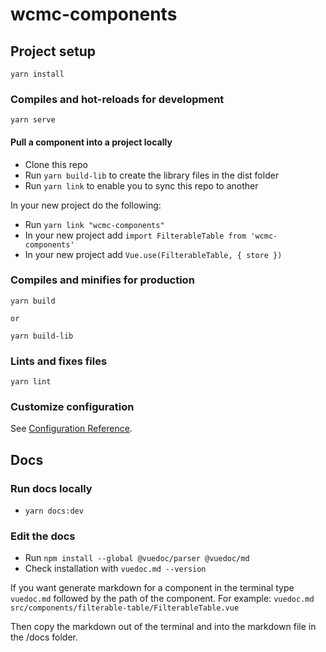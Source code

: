 # wcmc-components

## Project setup
```
yarn install
```

### Compiles and hot-reloads for development
```
yarn serve
```

#### Pull a component into a project locally
- Clone this repo
- Run `yarn build-lib` to create the library files in the dist folder
- Run `yarn link` to enable you to sync this repo to another

In your new project do the following:
- Run `yarn link "wcmc-components"`
- In your new project add `import FilterableTable from 'wcmc-components'`
- In your new project add `Vue.use(FilterableTable, { store })`

### Compiles and minifies for production
```
yarn build

or 

yarn build-lib
```

### Lints and fixes files
```
yarn lint
```

### Customize configuration
See [Configuration Reference](https://cli.vuejs.org/config/).

## Docs

### Run docs locally
- `yarn docs:dev`

### Edit the docs
- Run `npm install --global @vuedoc/parser @vuedoc/md`
- Check installation with `vuedoc.md --version`

If you want generate markdown for a component in the terminal type `vuedoc.md` followed by the path of the component. For example:
`vuedoc.md src/components/filterable-table/FilterableTable.vue`

Then copy the markdown out of the terminal and into the markdown file in the /docs folder.
